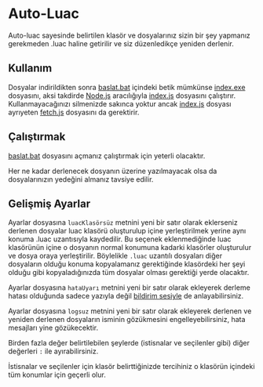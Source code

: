 # Auto-Luac
Auto-luac sayesinde belirtilen klasör ve dosyalarınız sizin bir şey yapmanız gerekmeden .luac haline getirilir ve siz düzenledikçe yeniden derlenir.
## Kullanım
Dosyalar indirildikten sonra [baslat.bat](./baslat.bat) içindeki betik mümkünse [index.exe](./index.exe) dosyasını, aksi takdirde [Node.js](https://nodejs.org/en/download) aracılığıyla [index.js](./index.js) dosyasını çalıştırır. Kullanmayacağınızı silmenizde sakınca yoktur ancak [index.js](./index.js) dosyası ayrıyeten [fetch.js](./fetch.js) dosyasını da gerektirir.
## Çalıştırmak
[baslat.bat](./baslat.bat) dosyasını açmanız çalıştırmak için yeterli olacaktır.

Her ne kadar derlenecek dosyanın üzerine yazılmayacak olsa da dosyalarınızın yedeğini almanız tavsiye edilir.

## Gelişmiş Ayarlar
Ayarlar dosyasına `luacKlasörsüz` metnini yeni bir satır olarak eklerseniz derlenen dosyalar luac klasörü oluşturulup içine yerleştirilmek yerine aynı konuma .luac uzantısıyla kaydedilir. Bu seçenek eklenmediğinde luac klasörünün içine o dosyanın normal konumuna kadarki klasörler oluşturulur ve dosya oraya yerleştirilir. Böylelikle `.luac` uzantılı dosyaları diğer dosyaların olduğu konuma kopyalamanız gerektiğinde klasördeki her şeyi olduğu gibi kopyaladığınızda tüm dosyalar olması gerektiği yerde olacaktır.

Ayarlar dosyasına `hataUyarı` metnini yeni bir satır olarak ekleyerek derleme hatası olduğunda sadece yazıyla değil [bildirim sesiyle](https://www.youtube.com/watch?v=-toF9dfdFxI) de anlayabilirsiniz.

Ayarlar dosyasına `logsuz` metnini yeni bir satır olarak ekleyerek derlenen ve yeniden derlenen dosyaların isminin gözükmesini engelleyebilirsiniz, hata mesajları yine gözükecektir.

Birden fazla değer belirtilebilen şeylerde (istisnalar ve seçilenler gibi) diğer değerleri `:` ile ayırabilirsiniz.

İstisnalar ve seçilenler için klasör belirttiğinizde tercihiniz o klasörün içindeki tüm konumlar için geçerli olur.